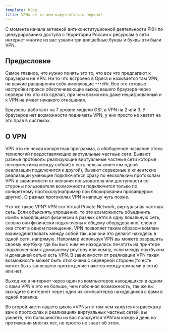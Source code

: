 ```yaml
---
template: blog
title: VPNы не то чем кажутся(часть первая)
---
```


С момента начала активной антиконституционной деятельности РКН по цензурированию доступа с территории России к ресурсам в сети интернет многие из вас узнали три волшебные буквы и буквы эти были VPN.

## Предисловие
Самое главное, что нужно понять это то, что все что предлагают к браузерам не VPN. Ни то что встроено в Opera и называется там VPN, ни всякие расширения себя именующие `***VPN`. Все это готовые настройки прокси обеспечивающие выход вашего браузера через сервера тех кто это сделал, при чем возможно даже нешифрованный и к VPN не имеет никакого отношения.

Браузеры работают на 7 уровне модели OSI, а VPN на 2 или 3. У браузеров нет возможности поднимать VPN, у них просто не хватит на это прав в системах.

## О VPN
VPN это не некая конкретная программа, а обобщенное название стека технологий предоставляющих виртуальные частные сети. Бывают разные протоколы реализующие виртуальные частные сети которые несовместимы между собой(то есть нельзя клиентом одной реализации подключится к другой), бывают серверные и клиентские реализации умеющие подключаться сразу по нескольким протоколам VPN в зависимости от желания пользователя или доступности со стороны пользователя возможности подключится только по конкретному протоколу(например при блокировании провайдером других). О разных протоколах VPN я напишу чуть позже.  

Что же такое VPN? VPN это Virtual Private Network, виртуальная частная сеть. Если объяснять упрощенно, то это возможность объединить компы находящиеся физически в разных сетях в одну локальную сеть, словно они физически подключены к общему оборудованию, словно они стоят в одном помещении. VPN позволяет таким образом компам взаимодействовать между собой так, как они это делают находясь в одной сети, напрямую. Например используя VPN вы можете разрешить своему ноутбуку где бы вы с ним не находились печатать на принтере подключенном к домашнему роутеру или компу, если между ноутбуком и домашней сетью есть VPN. В зависимости от реализации VPN такая возможность может быть отключена с серверной стороны(то есть может быть запрещено прохождение пакетов между компами в сети) или нет.

Выход же в интернет через один из компьютеров находящихся в одном с вами VPN’е это не больше, чем побочная возможность, так же вы выходите в интернет через один из компьютеров находящихся с вами в одной локалке.

Во второй части нашего цикла «VPNы не том чем кажутся» я расскажу вам о протоколах и реализациях виртуальных частных сетей, вы узнаете, что большинство из вас пользуется VPN’ом каждый день на протяжении многих лет, но просто не знает об этом.



